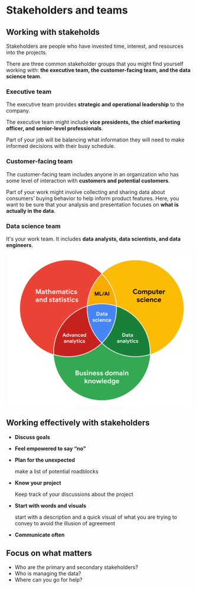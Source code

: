 # Stakeholders and teams

## Working with stakeholds

Stakeholders are people who have invested time, interest, and resources into the projects.

There are three common stakeholder groups that you might find yourself working with: **the executive team, the customer-facing team, and the data science team**.

### Executive team

The executive team provides **strategic and operational leadership** to the company.

The executive team might include **vice presidents, the chief marketing officer, and senior-level professionals**.

Part of your job will be balancing what information they will need to make informed decisions with their busy schedule.

### Customer-facing team

The customer-facing team includes anyone in an organization who has some level of interaction with **customers and potential customers**.

Part of your work might involve collecting and sharing data about consumers’ buying behavior to help inform product features. Here, you want to be sure that your analysis and presentation focuses on **what is actually in the data**.

### Data science team

It's your work team. It includes **data analysts, data scientists, and data engineers**.

![data-science-role](./data-science-roles.png)

## Working effectively with stakeholders

- **Discuss goals**

- **Feel empowered to say “no”**

- **Plan for the unexpected**

  make a list of potential roadblocks

- **Know your project**

  Keep track of your discussions about the project

- **Start with words and visuals**

  start with a description and a quick visual of what you are trying to convey to avoid the illusion of agreement

- **Communicate often**


## Focus on what matters

- Who are the primary and secondary stakeholders? 
- Who is managing the data? 
- Where can you go for help?
